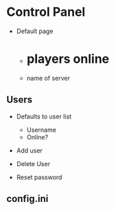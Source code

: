 # Control Panel
- Default page
  - # players online
  - name of server

## Users
- Defaults to user list
  - Username
  - Online?
  
- Add user
- Delete User
- Reset password

## config.ini



